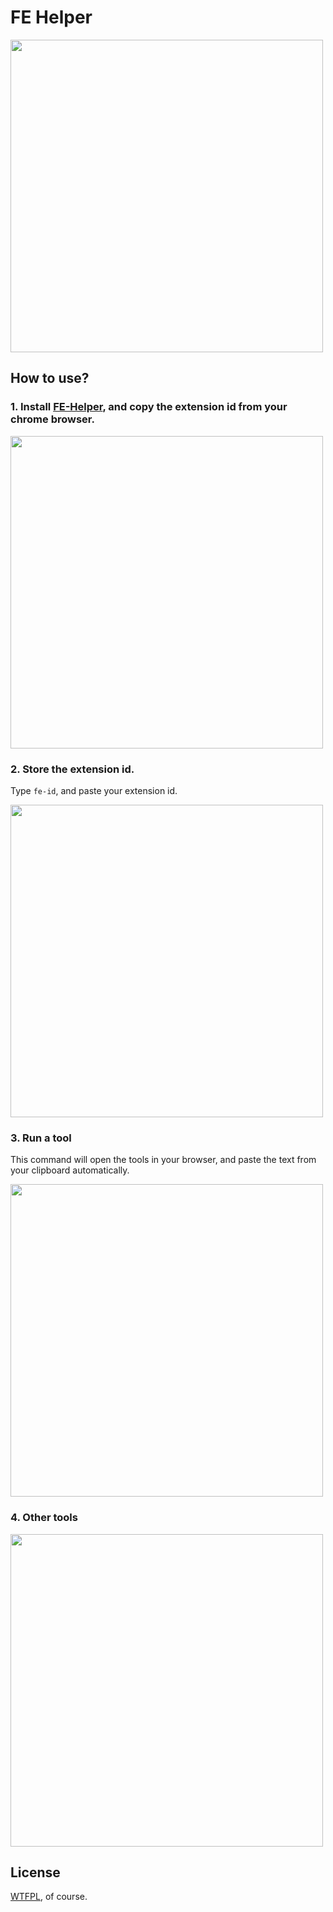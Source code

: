 # FE Helper

<image width="500" src="Kapture 2021-03-06 at 20.08.10.gif">

## How to use?

### 1. Install [FE-Helper](https://github.com/zxlie/FeHelper), and copy the extension id from your chrome browser.

<image width="500" src="./images/Xnip2021-03-05_21-32-29.jpg">

### 2. Store the extension id.

Type `fe-id`, and paste your extension id.

<image width="500" src="./images/Xnip2021-03-05_21-34-07.jpg">

### 3. Run a tool

This command will open the tools in your browser, and paste the text from your clipboard automatically.

<image width="500" src="./images/Xnip2021-03-05_21-34-57.jpg">

### 4. Other tools

<image width="500" src="./images/Xnip2021-03-05_21-36-14.jpg">

##  License
[WTFPL](http://www.wtfpl.net/about/), of course.

